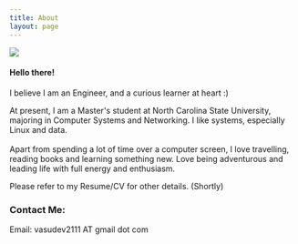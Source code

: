 ```yaml
---
title: About
layout: page
---
```


<img src="https://vasudevb.com/assets/images/bg.jpg">

#### Hello there!

I believe I am an Engineer, and a curious learner at heart :) 


At present, I am a Master's student at North Carolina State University, majoring in Computer Systems and Networking.
I like systems, especially Linux and data.
<br/>
<br/>
Apart from spending a lot of time over a computer screen, I love travelling, reading books and learning something new. Love being adventurous and leading life with full energy and enthusiasm. 

Please refer to my Resume/CV for other details. (Shortly)

### Contact Me:

Email: vasudev2111 AT gmail dot com


